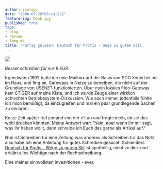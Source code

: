 ```yaml
---
author: isotopp
date: "2006-07-30T08:14:22Z"
feature-img: book.jpg
published: true
tags:
- blog
- review
- lang_de
title: 'Fertig gelesen: Deutsch für Profis - Wege zu gutem Stil'
---
```


![](https://blog.koehntopp.info/uploads/deutschfuerprofis.jpg)

*Besser schreiben für nur 8 EUR.*

Irgendwann 1992 hatte ich eine Mailbox auf der Basis von SCO Xenix bei mir im Haus, und fing an, Gateways in Netze zu betreiben, die nicht auf der Grundlage von USENET funktionierten.
Über mein lokales Fido-Gateway kam CT.GER auf meine Kiste, und ich wurde Zeuge einer wirklich schlechten Betriebssystem-Diskussion.
Wie auch immer, jedenfalls fühlte ich mich bemüßigt, da einzugreifen und mal ein paar grundlegende Sachen zu erklären.

Kurze Zeit später rief jemand von der c't an und fragte mich, ob sie das wohl drucken könnten.
Meine Antwort war: "Nein, aber wenn Ihr mir sagt, was Ihr haben wollt, dann schreibe ich Euch das gerne als Artikel auf."

Nun ist Schreiben für eine Zeitung was anderes als Schreiben für das Netz, also habe ich eine Anleitung für gutes Schreiben gesucht.
Schneiders [Deutsch für Profis - Wege zu gutem Stil](http://www.amazon.de/gp/product/3442161754/) ist spottbillig, nicht zu dick und erklärt alles Wichtige nach der Rechtschreibung.

Eine meiner sinnvollsten Investitionen - ever.
